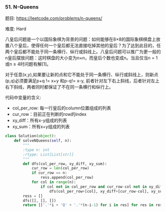 ### 51. N-Queens

题目:
<https://leetcode.com/problems/n-queens/>


难度:
Hard

八皇后问题是一个以国际象棋为背景的问题：如何能够在8×8的国际象棋棋盘上放置八个皇后，使得任何一个皇后都无法直接吃掉其他的皇后？为了达到此目的，任两个皇后都不能处于同一条横行、纵行或斜线上。八皇后问题可以推广为更一般的n皇后摆放问题：这时棋盘的大小变为n×n，而皇后个数也变成n。当且仅当n = 1或n ≥ 4时问题有解[1]。

对于任意(x,y),如果要让新的点和它不能处于同一条横行、纵行或斜线上，则新点(p,q)必须要满足p+q != x+y 和p-q!= x-y, 前者针对左下右上斜线，后者针对左上右下斜线，两者同时都保证了不在同一条横行和纵行上。 

代码中变量的含义:
- col_per_row: 每一行皇后的column位置组成的列表
- cur_row：目前正在判断的row的index
- xy_diff：所有x-y组成的列表
- xy_sum：所有x+y组成的列表

```python
class Solution(object):
    def solveNQueens(self, n):
        """
        :type n: int
        :rtype: List[List[str]]
        """
        def dfs(col_per_row, xy_diff, xy_sum):
            cur_row = len(col_per_row)
            if cur_row == n:
                ress.append(col_per_row)
            for col in range(n):
                if col not in col_per_row and cur_row-col not in xy_diff and cur_row+col not in xy_sum:
                    dfs(col_per_row+[col], xy_diff+[cur_row-col], xy_sum+[cur_row+col])
        ress = []
        dfs([], [], [])
        return [['.'*i + 'Q' + '.'*(n-i-1) for i in res] for res in ress]

```
